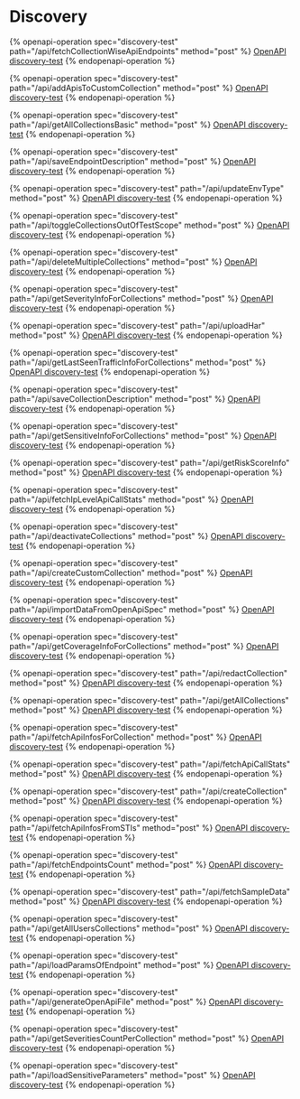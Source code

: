 # Discovery

{% openapi-operation spec="discovery-test" path="/api/fetchCollectionWiseApiEndpoints" method="post" %}
[OpenAPI discovery-test](https://gitbook-x-prod-openapi.4401d86825a13bf607936cc3a9f3897a.r2.cloudflarestorage.com/raw/751e29dca75e11761af21389cd82eff58612e89cf3608ebb74c10d35ba66e4b5.json?X-Amz-Algorithm=AWS4-HMAC-SHA256&X-Amz-Content-Sha256=UNSIGNED-PAYLOAD&X-Amz-Credential=dce48141f43c0191a2ad043a6888781c%2F20250904%2Fauto%2Fs3%2Faws4_request&X-Amz-Date=20250904T043343Z&X-Amz-Expires=172800&X-Amz-Signature=394571b652c085714c08023bc8364d6a2780ab59f1e306e2c3d224a88160732e&X-Amz-SignedHeaders=host&x-amz-checksum-mode=ENABLED&x-id=GetObject)
{% endopenapi-operation %}

{% openapi-operation spec="discovery-test" path="/api/addApisToCustomCollection" method="post" %}
[OpenAPI discovery-test](https://gitbook-x-prod-openapi.4401d86825a13bf607936cc3a9f3897a.r2.cloudflarestorage.com/raw/751e29dca75e11761af21389cd82eff58612e89cf3608ebb74c10d35ba66e4b5.json?X-Amz-Algorithm=AWS4-HMAC-SHA256&X-Amz-Content-Sha256=UNSIGNED-PAYLOAD&X-Amz-Credential=dce48141f43c0191a2ad043a6888781c%2F20250904%2Fauto%2Fs3%2Faws4_request&X-Amz-Date=20250904T043343Z&X-Amz-Expires=172800&X-Amz-Signature=394571b652c085714c08023bc8364d6a2780ab59f1e306e2c3d224a88160732e&X-Amz-SignedHeaders=host&x-amz-checksum-mode=ENABLED&x-id=GetObject)
{% endopenapi-operation %}

{% openapi-operation spec="discovery-test" path="/api/getAllCollectionsBasic" method="post" %}
[OpenAPI discovery-test](https://gitbook-x-prod-openapi.4401d86825a13bf607936cc3a9f3897a.r2.cloudflarestorage.com/raw/751e29dca75e11761af21389cd82eff58612e89cf3608ebb74c10d35ba66e4b5.json?X-Amz-Algorithm=AWS4-HMAC-SHA256&X-Amz-Content-Sha256=UNSIGNED-PAYLOAD&X-Amz-Credential=dce48141f43c0191a2ad043a6888781c%2F20250904%2Fauto%2Fs3%2Faws4_request&X-Amz-Date=20250904T043343Z&X-Amz-Expires=172800&X-Amz-Signature=394571b652c085714c08023bc8364d6a2780ab59f1e306e2c3d224a88160732e&X-Amz-SignedHeaders=host&x-amz-checksum-mode=ENABLED&x-id=GetObject)
{% endopenapi-operation %}

{% openapi-operation spec="discovery-test" path="/api/saveEndpointDescription" method="post" %}
[OpenAPI discovery-test](https://gitbook-x-prod-openapi.4401d86825a13bf607936cc3a9f3897a.r2.cloudflarestorage.com/raw/751e29dca75e11761af21389cd82eff58612e89cf3608ebb74c10d35ba66e4b5.json?X-Amz-Algorithm=AWS4-HMAC-SHA256&X-Amz-Content-Sha256=UNSIGNED-PAYLOAD&X-Amz-Credential=dce48141f43c0191a2ad043a6888781c%2F20250904%2Fauto%2Fs3%2Faws4_request&X-Amz-Date=20250904T043343Z&X-Amz-Expires=172800&X-Amz-Signature=394571b652c085714c08023bc8364d6a2780ab59f1e306e2c3d224a88160732e&X-Amz-SignedHeaders=host&x-amz-checksum-mode=ENABLED&x-id=GetObject)
{% endopenapi-operation %}

{% openapi-operation spec="discovery-test" path="/api/updateEnvType" method="post" %}
[OpenAPI discovery-test](https://gitbook-x-prod-openapi.4401d86825a13bf607936cc3a9f3897a.r2.cloudflarestorage.com/raw/751e29dca75e11761af21389cd82eff58612e89cf3608ebb74c10d35ba66e4b5.json?X-Amz-Algorithm=AWS4-HMAC-SHA256&X-Amz-Content-Sha256=UNSIGNED-PAYLOAD&X-Amz-Credential=dce48141f43c0191a2ad043a6888781c%2F20250904%2Fauto%2Fs3%2Faws4_request&X-Amz-Date=20250904T043343Z&X-Amz-Expires=172800&X-Amz-Signature=394571b652c085714c08023bc8364d6a2780ab59f1e306e2c3d224a88160732e&X-Amz-SignedHeaders=host&x-amz-checksum-mode=ENABLED&x-id=GetObject)
{% endopenapi-operation %}

{% openapi-operation spec="discovery-test" path="/api/toggleCollectionsOutOfTestScope" method="post" %}
[OpenAPI discovery-test](https://gitbook-x-prod-openapi.4401d86825a13bf607936cc3a9f3897a.r2.cloudflarestorage.com/raw/751e29dca75e11761af21389cd82eff58612e89cf3608ebb74c10d35ba66e4b5.json?X-Amz-Algorithm=AWS4-HMAC-SHA256&X-Amz-Content-Sha256=UNSIGNED-PAYLOAD&X-Amz-Credential=dce48141f43c0191a2ad043a6888781c%2F20250904%2Fauto%2Fs3%2Faws4_request&X-Amz-Date=20250904T043343Z&X-Amz-Expires=172800&X-Amz-Signature=394571b652c085714c08023bc8364d6a2780ab59f1e306e2c3d224a88160732e&X-Amz-SignedHeaders=host&x-amz-checksum-mode=ENABLED&x-id=GetObject)
{% endopenapi-operation %}

{% openapi-operation spec="discovery-test" path="/api/deleteMultipleCollections" method="post" %}
[OpenAPI discovery-test](https://gitbook-x-prod-openapi.4401d86825a13bf607936cc3a9f3897a.r2.cloudflarestorage.com/raw/751e29dca75e11761af21389cd82eff58612e89cf3608ebb74c10d35ba66e4b5.json?X-Amz-Algorithm=AWS4-HMAC-SHA256&X-Amz-Content-Sha256=UNSIGNED-PAYLOAD&X-Amz-Credential=dce48141f43c0191a2ad043a6888781c%2F20250904%2Fauto%2Fs3%2Faws4_request&X-Amz-Date=20250904T043343Z&X-Amz-Expires=172800&X-Amz-Signature=394571b652c085714c08023bc8364d6a2780ab59f1e306e2c3d224a88160732e&X-Amz-SignedHeaders=host&x-amz-checksum-mode=ENABLED&x-id=GetObject)
{% endopenapi-operation %}

{% openapi-operation spec="discovery-test" path="/api/getSeverityInfoForCollections" method="post" %}
[OpenAPI discovery-test](https://gitbook-x-prod-openapi.4401d86825a13bf607936cc3a9f3897a.r2.cloudflarestorage.com/raw/751e29dca75e11761af21389cd82eff58612e89cf3608ebb74c10d35ba66e4b5.json?X-Amz-Algorithm=AWS4-HMAC-SHA256&X-Amz-Content-Sha256=UNSIGNED-PAYLOAD&X-Amz-Credential=dce48141f43c0191a2ad043a6888781c%2F20250904%2Fauto%2Fs3%2Faws4_request&X-Amz-Date=20250904T043343Z&X-Amz-Expires=172800&X-Amz-Signature=394571b652c085714c08023bc8364d6a2780ab59f1e306e2c3d224a88160732e&X-Amz-SignedHeaders=host&x-amz-checksum-mode=ENABLED&x-id=GetObject)
{% endopenapi-operation %}

{% openapi-operation spec="discovery-test" path="/api/uploadHar" method="post" %}
[OpenAPI discovery-test](https://gitbook-x-prod-openapi.4401d86825a13bf607936cc3a9f3897a.r2.cloudflarestorage.com/raw/751e29dca75e11761af21389cd82eff58612e89cf3608ebb74c10d35ba66e4b5.json?X-Amz-Algorithm=AWS4-HMAC-SHA256&X-Amz-Content-Sha256=UNSIGNED-PAYLOAD&X-Amz-Credential=dce48141f43c0191a2ad043a6888781c%2F20250904%2Fauto%2Fs3%2Faws4_request&X-Amz-Date=20250904T043343Z&X-Amz-Expires=172800&X-Amz-Signature=394571b652c085714c08023bc8364d6a2780ab59f1e306e2c3d224a88160732e&X-Amz-SignedHeaders=host&x-amz-checksum-mode=ENABLED&x-id=GetObject)
{% endopenapi-operation %}

{% openapi-operation spec="discovery-test" path="/api/getLastSeenTrafficInfoForCollections" method="post" %}
[OpenAPI discovery-test](https://gitbook-x-prod-openapi.4401d86825a13bf607936cc3a9f3897a.r2.cloudflarestorage.com/raw/751e29dca75e11761af21389cd82eff58612e89cf3608ebb74c10d35ba66e4b5.json?X-Amz-Algorithm=AWS4-HMAC-SHA256&X-Amz-Content-Sha256=UNSIGNED-PAYLOAD&X-Amz-Credential=dce48141f43c0191a2ad043a6888781c%2F20250904%2Fauto%2Fs3%2Faws4_request&X-Amz-Date=20250904T043343Z&X-Amz-Expires=172800&X-Amz-Signature=394571b652c085714c08023bc8364d6a2780ab59f1e306e2c3d224a88160732e&X-Amz-SignedHeaders=host&x-amz-checksum-mode=ENABLED&x-id=GetObject)
{% endopenapi-operation %}

{% openapi-operation spec="discovery-test" path="/api/saveCollectionDescription" method="post" %}
[OpenAPI discovery-test](https://gitbook-x-prod-openapi.4401d86825a13bf607936cc3a9f3897a.r2.cloudflarestorage.com/raw/751e29dca75e11761af21389cd82eff58612e89cf3608ebb74c10d35ba66e4b5.json?X-Amz-Algorithm=AWS4-HMAC-SHA256&X-Amz-Content-Sha256=UNSIGNED-PAYLOAD&X-Amz-Credential=dce48141f43c0191a2ad043a6888781c%2F20250904%2Fauto%2Fs3%2Faws4_request&X-Amz-Date=20250904T043343Z&X-Amz-Expires=172800&X-Amz-Signature=394571b652c085714c08023bc8364d6a2780ab59f1e306e2c3d224a88160732e&X-Amz-SignedHeaders=host&x-amz-checksum-mode=ENABLED&x-id=GetObject)
{% endopenapi-operation %}

{% openapi-operation spec="discovery-test" path="/api/getSensitiveInfoForCollections" method="post" %}
[OpenAPI discovery-test](https://gitbook-x-prod-openapi.4401d86825a13bf607936cc3a9f3897a.r2.cloudflarestorage.com/raw/751e29dca75e11761af21389cd82eff58612e89cf3608ebb74c10d35ba66e4b5.json?X-Amz-Algorithm=AWS4-HMAC-SHA256&X-Amz-Content-Sha256=UNSIGNED-PAYLOAD&X-Amz-Credential=dce48141f43c0191a2ad043a6888781c%2F20250904%2Fauto%2Fs3%2Faws4_request&X-Amz-Date=20250904T043343Z&X-Amz-Expires=172800&X-Amz-Signature=394571b652c085714c08023bc8364d6a2780ab59f1e306e2c3d224a88160732e&X-Amz-SignedHeaders=host&x-amz-checksum-mode=ENABLED&x-id=GetObject)
{% endopenapi-operation %}

{% openapi-operation spec="discovery-test" path="/api/getRiskScoreInfo" method="post" %}
[OpenAPI discovery-test](https://gitbook-x-prod-openapi.4401d86825a13bf607936cc3a9f3897a.r2.cloudflarestorage.com/raw/751e29dca75e11761af21389cd82eff58612e89cf3608ebb74c10d35ba66e4b5.json?X-Amz-Algorithm=AWS4-HMAC-SHA256&X-Amz-Content-Sha256=UNSIGNED-PAYLOAD&X-Amz-Credential=dce48141f43c0191a2ad043a6888781c%2F20250904%2Fauto%2Fs3%2Faws4_request&X-Amz-Date=20250904T043343Z&X-Amz-Expires=172800&X-Amz-Signature=394571b652c085714c08023bc8364d6a2780ab59f1e306e2c3d224a88160732e&X-Amz-SignedHeaders=host&x-amz-checksum-mode=ENABLED&x-id=GetObject)
{% endopenapi-operation %}

{% openapi-operation spec="discovery-test" path="/api/fetchIpLevelApiCallStats" method="post" %}
[OpenAPI discovery-test](https://gitbook-x-prod-openapi.4401d86825a13bf607936cc3a9f3897a.r2.cloudflarestorage.com/raw/751e29dca75e11761af21389cd82eff58612e89cf3608ebb74c10d35ba66e4b5.json?X-Amz-Algorithm=AWS4-HMAC-SHA256&X-Amz-Content-Sha256=UNSIGNED-PAYLOAD&X-Amz-Credential=dce48141f43c0191a2ad043a6888781c%2F20250904%2Fauto%2Fs3%2Faws4_request&X-Amz-Date=20250904T043343Z&X-Amz-Expires=172800&X-Amz-Signature=394571b652c085714c08023bc8364d6a2780ab59f1e306e2c3d224a88160732e&X-Amz-SignedHeaders=host&x-amz-checksum-mode=ENABLED&x-id=GetObject)
{% endopenapi-operation %}

{% openapi-operation spec="discovery-test" path="/api/deactivateCollections" method="post" %}
[OpenAPI discovery-test](https://gitbook-x-prod-openapi.4401d86825a13bf607936cc3a9f3897a.r2.cloudflarestorage.com/raw/751e29dca75e11761af21389cd82eff58612e89cf3608ebb74c10d35ba66e4b5.json?X-Amz-Algorithm=AWS4-HMAC-SHA256&X-Amz-Content-Sha256=UNSIGNED-PAYLOAD&X-Amz-Credential=dce48141f43c0191a2ad043a6888781c%2F20250904%2Fauto%2Fs3%2Faws4_request&X-Amz-Date=20250904T043343Z&X-Amz-Expires=172800&X-Amz-Signature=394571b652c085714c08023bc8364d6a2780ab59f1e306e2c3d224a88160732e&X-Amz-SignedHeaders=host&x-amz-checksum-mode=ENABLED&x-id=GetObject)
{% endopenapi-operation %}

{% openapi-operation spec="discovery-test" path="/api/createCustomCollection" method="post" %}
[OpenAPI discovery-test](https://gitbook-x-prod-openapi.4401d86825a13bf607936cc3a9f3897a.r2.cloudflarestorage.com/raw/751e29dca75e11761af21389cd82eff58612e89cf3608ebb74c10d35ba66e4b5.json?X-Amz-Algorithm=AWS4-HMAC-SHA256&X-Amz-Content-Sha256=UNSIGNED-PAYLOAD&X-Amz-Credential=dce48141f43c0191a2ad043a6888781c%2F20250904%2Fauto%2Fs3%2Faws4_request&X-Amz-Date=20250904T043343Z&X-Amz-Expires=172800&X-Amz-Signature=394571b652c085714c08023bc8364d6a2780ab59f1e306e2c3d224a88160732e&X-Amz-SignedHeaders=host&x-amz-checksum-mode=ENABLED&x-id=GetObject)
{% endopenapi-operation %}

{% openapi-operation spec="discovery-test" path="/api/importDataFromOpenApiSpec" method="post" %}
[OpenAPI discovery-test](https://gitbook-x-prod-openapi.4401d86825a13bf607936cc3a9f3897a.r2.cloudflarestorage.com/raw/751e29dca75e11761af21389cd82eff58612e89cf3608ebb74c10d35ba66e4b5.json?X-Amz-Algorithm=AWS4-HMAC-SHA256&X-Amz-Content-Sha256=UNSIGNED-PAYLOAD&X-Amz-Credential=dce48141f43c0191a2ad043a6888781c%2F20250904%2Fauto%2Fs3%2Faws4_request&X-Amz-Date=20250904T043343Z&X-Amz-Expires=172800&X-Amz-Signature=394571b652c085714c08023bc8364d6a2780ab59f1e306e2c3d224a88160732e&X-Amz-SignedHeaders=host&x-amz-checksum-mode=ENABLED&x-id=GetObject)
{% endopenapi-operation %}

{% openapi-operation spec="discovery-test" path="/api/getCoverageInfoForCollections" method="post" %}
[OpenAPI discovery-test](https://gitbook-x-prod-openapi.4401d86825a13bf607936cc3a9f3897a.r2.cloudflarestorage.com/raw/751e29dca75e11761af21389cd82eff58612e89cf3608ebb74c10d35ba66e4b5.json?X-Amz-Algorithm=AWS4-HMAC-SHA256&X-Amz-Content-Sha256=UNSIGNED-PAYLOAD&X-Amz-Credential=dce48141f43c0191a2ad043a6888781c%2F20250904%2Fauto%2Fs3%2Faws4_request&X-Amz-Date=20250904T043343Z&X-Amz-Expires=172800&X-Amz-Signature=394571b652c085714c08023bc8364d6a2780ab59f1e306e2c3d224a88160732e&X-Amz-SignedHeaders=host&x-amz-checksum-mode=ENABLED&x-id=GetObject)
{% endopenapi-operation %}

{% openapi-operation spec="discovery-test" path="/api/redactCollection" method="post" %}
[OpenAPI discovery-test](https://gitbook-x-prod-openapi.4401d86825a13bf607936cc3a9f3897a.r2.cloudflarestorage.com/raw/751e29dca75e11761af21389cd82eff58612e89cf3608ebb74c10d35ba66e4b5.json?X-Amz-Algorithm=AWS4-HMAC-SHA256&X-Amz-Content-Sha256=UNSIGNED-PAYLOAD&X-Amz-Credential=dce48141f43c0191a2ad043a6888781c%2F20250904%2Fauto%2Fs3%2Faws4_request&X-Amz-Date=20250904T043343Z&X-Amz-Expires=172800&X-Amz-Signature=394571b652c085714c08023bc8364d6a2780ab59f1e306e2c3d224a88160732e&X-Amz-SignedHeaders=host&x-amz-checksum-mode=ENABLED&x-id=GetObject)
{% endopenapi-operation %}

{% openapi-operation spec="discovery-test" path="/api/getAllCollections" method="post" %}
[OpenAPI discovery-test](https://gitbook-x-prod-openapi.4401d86825a13bf607936cc3a9f3897a.r2.cloudflarestorage.com/raw/751e29dca75e11761af21389cd82eff58612e89cf3608ebb74c10d35ba66e4b5.json?X-Amz-Algorithm=AWS4-HMAC-SHA256&X-Amz-Content-Sha256=UNSIGNED-PAYLOAD&X-Amz-Credential=dce48141f43c0191a2ad043a6888781c%2F20250904%2Fauto%2Fs3%2Faws4_request&X-Amz-Date=20250904T043343Z&X-Amz-Expires=172800&X-Amz-Signature=394571b652c085714c08023bc8364d6a2780ab59f1e306e2c3d224a88160732e&X-Amz-SignedHeaders=host&x-amz-checksum-mode=ENABLED&x-id=GetObject)
{% endopenapi-operation %}

{% openapi-operation spec="discovery-test" path="/api/fetchApiInfosForCollection" method="post" %}
[OpenAPI discovery-test](https://gitbook-x-prod-openapi.4401d86825a13bf607936cc3a9f3897a.r2.cloudflarestorage.com/raw/751e29dca75e11761af21389cd82eff58612e89cf3608ebb74c10d35ba66e4b5.json?X-Amz-Algorithm=AWS4-HMAC-SHA256&X-Amz-Content-Sha256=UNSIGNED-PAYLOAD&X-Amz-Credential=dce48141f43c0191a2ad043a6888781c%2F20250904%2Fauto%2Fs3%2Faws4_request&X-Amz-Date=20250904T043343Z&X-Amz-Expires=172800&X-Amz-Signature=394571b652c085714c08023bc8364d6a2780ab59f1e306e2c3d224a88160732e&X-Amz-SignedHeaders=host&x-amz-checksum-mode=ENABLED&x-id=GetObject)
{% endopenapi-operation %}

{% openapi-operation spec="discovery-test" path="/api/fetchApiCallStats" method="post" %}
[OpenAPI discovery-test](https://gitbook-x-prod-openapi.4401d86825a13bf607936cc3a9f3897a.r2.cloudflarestorage.com/raw/751e29dca75e11761af21389cd82eff58612e89cf3608ebb74c10d35ba66e4b5.json?X-Amz-Algorithm=AWS4-HMAC-SHA256&X-Amz-Content-Sha256=UNSIGNED-PAYLOAD&X-Amz-Credential=dce48141f43c0191a2ad043a6888781c%2F20250904%2Fauto%2Fs3%2Faws4_request&X-Amz-Date=20250904T043343Z&X-Amz-Expires=172800&X-Amz-Signature=394571b652c085714c08023bc8364d6a2780ab59f1e306e2c3d224a88160732e&X-Amz-SignedHeaders=host&x-amz-checksum-mode=ENABLED&x-id=GetObject)
{% endopenapi-operation %}

{% openapi-operation spec="discovery-test" path="/api/createCollection" method="post" %}
[OpenAPI discovery-test](https://gitbook-x-prod-openapi.4401d86825a13bf607936cc3a9f3897a.r2.cloudflarestorage.com/raw/751e29dca75e11761af21389cd82eff58612e89cf3608ebb74c10d35ba66e4b5.json?X-Amz-Algorithm=AWS4-HMAC-SHA256&X-Amz-Content-Sha256=UNSIGNED-PAYLOAD&X-Amz-Credential=dce48141f43c0191a2ad043a6888781c%2F20250904%2Fauto%2Fs3%2Faws4_request&X-Amz-Date=20250904T043343Z&X-Amz-Expires=172800&X-Amz-Signature=394571b652c085714c08023bc8364d6a2780ab59f1e306e2c3d224a88160732e&X-Amz-SignedHeaders=host&x-amz-checksum-mode=ENABLED&x-id=GetObject)
{% endopenapi-operation %}

{% openapi-operation spec="discovery-test" path="/api/fetchApiInfosFromSTIs" method="post" %}
[OpenAPI discovery-test](https://gitbook-x-prod-openapi.4401d86825a13bf607936cc3a9f3897a.r2.cloudflarestorage.com/raw/751e29dca75e11761af21389cd82eff58612e89cf3608ebb74c10d35ba66e4b5.json?X-Amz-Algorithm=AWS4-HMAC-SHA256&X-Amz-Content-Sha256=UNSIGNED-PAYLOAD&X-Amz-Credential=dce48141f43c0191a2ad043a6888781c%2F20250904%2Fauto%2Fs3%2Faws4_request&X-Amz-Date=20250904T043343Z&X-Amz-Expires=172800&X-Amz-Signature=394571b652c085714c08023bc8364d6a2780ab59f1e306e2c3d224a88160732e&X-Amz-SignedHeaders=host&x-amz-checksum-mode=ENABLED&x-id=GetObject)
{% endopenapi-operation %}

{% openapi-operation spec="discovery-test" path="/api/fetchEndpointsCount" method="post" %}
[OpenAPI discovery-test](https://gitbook-x-prod-openapi.4401d86825a13bf607936cc3a9f3897a.r2.cloudflarestorage.com/raw/751e29dca75e11761af21389cd82eff58612e89cf3608ebb74c10d35ba66e4b5.json?X-Amz-Algorithm=AWS4-HMAC-SHA256&X-Amz-Content-Sha256=UNSIGNED-PAYLOAD&X-Amz-Credential=dce48141f43c0191a2ad043a6888781c%2F20250904%2Fauto%2Fs3%2Faws4_request&X-Amz-Date=20250904T043343Z&X-Amz-Expires=172800&X-Amz-Signature=394571b652c085714c08023bc8364d6a2780ab59f1e306e2c3d224a88160732e&X-Amz-SignedHeaders=host&x-amz-checksum-mode=ENABLED&x-id=GetObject)
{% endopenapi-operation %}

{% openapi-operation spec="discovery-test" path="/api/fetchSampleData" method="post" %}
[OpenAPI discovery-test](https://gitbook-x-prod-openapi.4401d86825a13bf607936cc3a9f3897a.r2.cloudflarestorage.com/raw/751e29dca75e11761af21389cd82eff58612e89cf3608ebb74c10d35ba66e4b5.json?X-Amz-Algorithm=AWS4-HMAC-SHA256&X-Amz-Content-Sha256=UNSIGNED-PAYLOAD&X-Amz-Credential=dce48141f43c0191a2ad043a6888781c%2F20250904%2Fauto%2Fs3%2Faws4_request&X-Amz-Date=20250904T043343Z&X-Amz-Expires=172800&X-Amz-Signature=394571b652c085714c08023bc8364d6a2780ab59f1e306e2c3d224a88160732e&X-Amz-SignedHeaders=host&x-amz-checksum-mode=ENABLED&x-id=GetObject)
{% endopenapi-operation %}

{% openapi-operation spec="discovery-test" path="/api/getAllUsersCollections" method="post" %}
[OpenAPI discovery-test](https://gitbook-x-prod-openapi.4401d86825a13bf607936cc3a9f3897a.r2.cloudflarestorage.com/raw/751e29dca75e11761af21389cd82eff58612e89cf3608ebb74c10d35ba66e4b5.json?X-Amz-Algorithm=AWS4-HMAC-SHA256&X-Amz-Content-Sha256=UNSIGNED-PAYLOAD&X-Amz-Credential=dce48141f43c0191a2ad043a6888781c%2F20250904%2Fauto%2Fs3%2Faws4_request&X-Amz-Date=20250904T043343Z&X-Amz-Expires=172800&X-Amz-Signature=394571b652c085714c08023bc8364d6a2780ab59f1e306e2c3d224a88160732e&X-Amz-SignedHeaders=host&x-amz-checksum-mode=ENABLED&x-id=GetObject)
{% endopenapi-operation %}

{% openapi-operation spec="discovery-test" path="/api/loadParamsOfEndpoint" method="post" %}
[OpenAPI discovery-test](https://gitbook-x-prod-openapi.4401d86825a13bf607936cc3a9f3897a.r2.cloudflarestorage.com/raw/751e29dca75e11761af21389cd82eff58612e89cf3608ebb74c10d35ba66e4b5.json?X-Amz-Algorithm=AWS4-HMAC-SHA256&X-Amz-Content-Sha256=UNSIGNED-PAYLOAD&X-Amz-Credential=dce48141f43c0191a2ad043a6888781c%2F20250904%2Fauto%2Fs3%2Faws4_request&X-Amz-Date=20250904T043343Z&X-Amz-Expires=172800&X-Amz-Signature=394571b652c085714c08023bc8364d6a2780ab59f1e306e2c3d224a88160732e&X-Amz-SignedHeaders=host&x-amz-checksum-mode=ENABLED&x-id=GetObject)
{% endopenapi-operation %}

{% openapi-operation spec="discovery-test" path="/api/generateOpenApiFile" method="post" %}
[OpenAPI discovery-test](https://gitbook-x-prod-openapi.4401d86825a13bf607936cc3a9f3897a.r2.cloudflarestorage.com/raw/751e29dca75e11761af21389cd82eff58612e89cf3608ebb74c10d35ba66e4b5.json?X-Amz-Algorithm=AWS4-HMAC-SHA256&X-Amz-Content-Sha256=UNSIGNED-PAYLOAD&X-Amz-Credential=dce48141f43c0191a2ad043a6888781c%2F20250904%2Fauto%2Fs3%2Faws4_request&X-Amz-Date=20250904T043343Z&X-Amz-Expires=172800&X-Amz-Signature=394571b652c085714c08023bc8364d6a2780ab59f1e306e2c3d224a88160732e&X-Amz-SignedHeaders=host&x-amz-checksum-mode=ENABLED&x-id=GetObject)
{% endopenapi-operation %}

{% openapi-operation spec="discovery-test" path="/api/getSeveritiesCountPerCollection" method="post" %}
[OpenAPI discovery-test](https://gitbook-x-prod-openapi.4401d86825a13bf607936cc3a9f3897a.r2.cloudflarestorage.com/raw/751e29dca75e11761af21389cd82eff58612e89cf3608ebb74c10d35ba66e4b5.json?X-Amz-Algorithm=AWS4-HMAC-SHA256&X-Amz-Content-Sha256=UNSIGNED-PAYLOAD&X-Amz-Credential=dce48141f43c0191a2ad043a6888781c%2F20250904%2Fauto%2Fs3%2Faws4_request&X-Amz-Date=20250904T043343Z&X-Amz-Expires=172800&X-Amz-Signature=394571b652c085714c08023bc8364d6a2780ab59f1e306e2c3d224a88160732e&X-Amz-SignedHeaders=host&x-amz-checksum-mode=ENABLED&x-id=GetObject)
{% endopenapi-operation %}

{% openapi-operation spec="discovery-test" path="/api/loadSensitiveParameters" method="post" %}
[OpenAPI discovery-test](https://gitbook-x-prod-openapi.4401d86825a13bf607936cc3a9f3897a.r2.cloudflarestorage.com/raw/751e29dca75e11761af21389cd82eff58612e89cf3608ebb74c10d35ba66e4b5.json?X-Amz-Algorithm=AWS4-HMAC-SHA256&X-Amz-Content-Sha256=UNSIGNED-PAYLOAD&X-Amz-Credential=dce48141f43c0191a2ad043a6888781c%2F20250904%2Fauto%2Fs3%2Faws4_request&X-Amz-Date=20250904T043343Z&X-Amz-Expires=172800&X-Amz-Signature=394571b652c085714c08023bc8364d6a2780ab59f1e306e2c3d224a88160732e&X-Amz-SignedHeaders=host&x-amz-checksum-mode=ENABLED&x-id=GetObject)
{% endopenapi-operation %}

